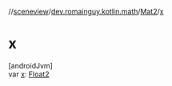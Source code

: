 //[sceneview](../../../index.md)/[dev.romainguy.kotlin.math](../index.md)/[Mat2](index.md)/[x](x.md)

# x

[androidJvm]\
var [x](x.md): [Float2](../-float2/index.md)
